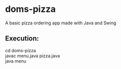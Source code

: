 # doms-pizza
A basic pizza ordering app made with Java and Swing

## Execution:  
cd doms-pizza   
javac menu.java pizza.java   
java menu   
